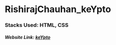 # RishirajChauhan_keYpto

### Stacks Used: HTML, CSS

##### Website Link: <a href="https://keypto.vercel.app/"> keYpto</a>
